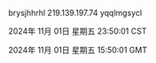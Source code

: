 brysjhhrhl 219.139.197.74 yqqlmgsycl

2024年 11月 01日 星期五 23:50:01 CST

2024年 11月 01日 星期五 15:50:01 GMT
